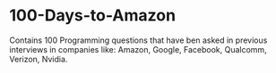# 100-Days-to-Amazon

Contains 100 Programming questions that have ben asked in previous interviews in companies like:
Amazon, Google, Facebook, Qualcomm, Verizon, Nvidia.
